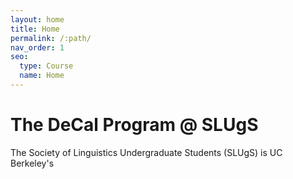 ```yaml
---
layout: home
title: Home
permalink: /:path/
nav_order: 1
seo:
  type: Course
  name: Home
---
```


# The DeCal Program @ SLUgS

The Society of Linguistics Undergraduate Students (SLUgS) is UC Berkeley's 
